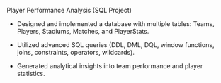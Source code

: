 Player Performance Analysis (SQL Project) 

- Designed and implemented a database with multiple tables: Teams, Players, Stadiums, Matches, and PlayerStats.

- Utilized advanced SQL queries (DDL, DML, DQL, window functions, joins, constraints, operators, wildcards).

- Generated analytical insights into team performance and player statistics.

